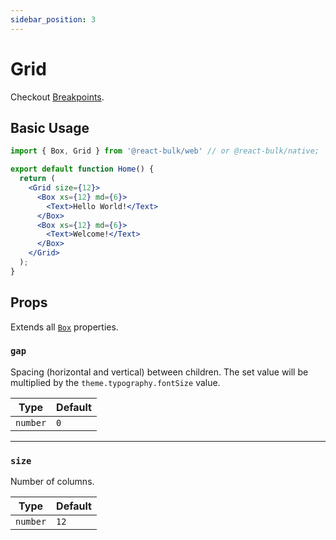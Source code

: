```yaml
---
sidebar_position: 3
---
```


# Grid

Checkout [Breakpoints](../layout/breakpoints).

## Basic Usage

```jsx
import { Box, Grid } from '@react-bulk/web' // or @react-bulk/native;

export default function Home() {
  return (
    <Grid size={12}>
      <Box xs={12} md={6}>
        <Text>Hello World!</Text>
      </Box>
      <Box xs={12} md={6}>
        <Text>Welcome!</Text>
      </Box>
    </Grid>
  );
}
```

## Props

Extends all [`Box`](/docs/components/core/box) properties.

### `gap`

Spacing (horizontal and vertical) between children. The set value will be multiplied by the `theme.typography.fontSize` value.

| Type     | Default |
|----------|---------|
| `number` | `0`     |

---

### `size`

Number of columns.

| Type     | Default |
|----------|---------|
| `number` | `12`    |
